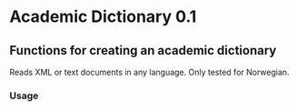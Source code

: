 # Academic Dictionary 0.1
## Functions for creating an academic dictionary
Reads XML or text documents in any language.
Only tested for Norwegian.

### Usage
